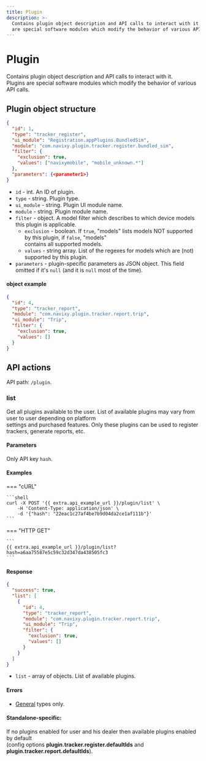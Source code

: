 ```yaml
---
title: Plugin
description: >-
  Contains plugin object description and API calls to interact with it. Plugins
  are special software modules which modify the behavior of various API calls.
---
```


# Plugin

Contains plugin object description and API calls to interact with it.\
Plugins are special software modules which modify the behavior of various API calls.

## Plugin object structure

```json
{
  "id": 1,
  "type": "tracker_register",
  "ui_module": "Registration.appPlugins.BundledSim",
  "module": "com.navixy.plugin.tracker.register.bundled_sim",
  "filter": {
    "exclusion": true,
    "values": ["navixymobile", "mobile_unknown.*"]
  },
  "parameters": {<parameter1>}
}
```

* `id` - int. An ID of plugin.
* `type` - string. Plugin type.
* `ui_module` - string. Plugin UI module name.
* `module` - string. Plugin module name.
* `filter` - object. A model filter which describes to which device models this plugin is applicable.
  * `exclusion` - boolean. If `true`, "models" lists models NOT supported by this plugin, if `false`, "models"\
    contains all supported models.
  * `values` - string array. List of the regexes for models which are (not) supported by this plugin.
* `parameters` - plugin-specific parameters as JSON object. This field omitted if it's `null` (and it is `null` most of the time).

#### object example

```json
{
  "id": 4,
  "type": "tracker_report",
  "module": "com.navixy.plugin.tracker.report.trip",
  "ui_module": "Trip",
  "filter": {
    "exclusion": true,
    "values": []
  }
}
```

## API actions

API path: `/plugin`.

### list

Get all plugins available to the user. List of available plugins may vary from user to user depending on platform\
settings and purchased features. Only these plugins can be used to register trackers, generate reports, etc.

#### Parameters

Only API key `hash`.

#### Examples

\=== "cURL"

````
```shell
curl -X POST '{{ extra.api_example_url }}/plugin/list' \
    -H 'Content-Type: application/json' \
    -d '{"hash": "22eac1c27af4be7b9d04da2ce1af111b"}'
```
````

\=== "HTTP GET"

````
```
{{ extra.api_example_url }}/plugin/list?hash=a6aa75587e5c59c32d347da438505fc3
```
````

#### Response

```json
{
  "success": true,
  "list": [
    {
      "id": 4,
      "type": "tracker_report",
      "module": "com.navixy.plugin.tracker.report.trip",
      "ui_module": "Trip",
      "filter": {
        "exclusion": true,
        "values": []
      }
    }
  ]
}
```

* `list` - array of objects. List of available plugins.

#### Errors

* [General](../../../errors.md#error-codes) types only.

#### Standalone-specific:

If no plugins enabled for user and his dealer then available plugins enabled by default\
(config options **plugin.tracker.register.defaultIds** and **plugin.tracker.report.defaultIds**).
